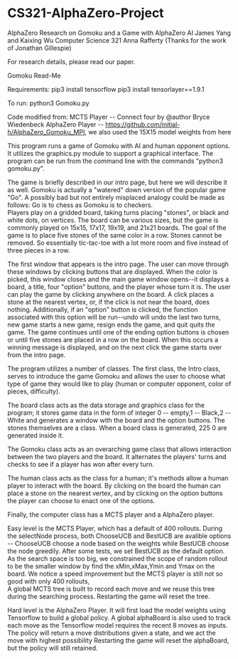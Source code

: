 # CS321-AlphaZero-Project
AlphaZero Research on Gomoku and a Game with AlphaZero AI
James Yang and Kaixing Wu
Computer Science 321
Anna Rafferty
(Thanks for the work of Jonathan Gillespie)

For research details, please read our paper.

Gomoku Read-Me

Requirements:
pip3 install tensorflow
pip3 install tensorlayer==1.9.1

To run:
python3 Gomoku.py

Code modified from:
MCTS Player -- Connect four by @author Bryce Wiedenbeck
AlphaZero Player -- https://github.com/initial-h/AlphaZero_Gomoku_MPI, we also used the 15X15
model weights from here


This program runs a game of Gomoku with AI and human opponent options. It utilizes the 
graphics.py module to support a graphical interface. The program can be run from the command
line with the commands "python3 gomoku.py".

The game is briefly described in our intro page, but here we will describe it as well.
Gomoku is actually a "watered" down version of the popular game "Go". A possibly bad but not
entirely misplaced analogy could be made as follows: Go is to chess as Gomoku is to checkers.  
Players play on a gridded board, taking turns placing "stones", or black and white dots,
on vertices. The board can be various sizes, but the game is commonly played on 15x15, 
17x17, 19x19, and 21x21 boards. The goal of the game is to place five stones of the same
color in a row. Stones cannot be removed. So essentially tic-tac-toe with a lot more room
and five instead of three pieces in a row.

The first window that appears is the intro page. The user can move through these windows 
by clicking buttons that are displayed. When the color is picked, this window closes and
the main game window opens--it displays a board, a title, four "option" buttons, and the 
player whose turn it is. The user can play the game by clicking anywhere on the board. A
click places a stone at the nearest vertex, or, if the click is not near the board, does
nothing. Additionally, if an "option" button is clicked, the function associated with this 
option will be run--undo will undo the last two turns, new game starts a new game, resign 
ends the game, and quit quits the game. The game continues until one of the ending option
buttons is chosen or until five stones are placed in a row on the board. When this occurs
a winning message is displayed, and on the next click the game starts over from the intro
page.

The program utilizes a number of classes. The first class, the Intro class, serves to introduce
the game Gomoku and allows the user to choose what type of game they would like to play
(human or computer opponent, color of pieces, difficulty). 

The board class acts as the data storage and graphics class for the program; it stores game
data in the form of integer 0 -- empty,1 -- Black,2 -- White and generates
a window with the board and the option buttons. The stones themselves are a class. When a 
board class is generated, 225 0 are generated inside it.

The Gomoku class acts as an overarching game class that allows interaction between the two
players and the board. It alternates the players' turns and checks to see if a player has
won after every turn. 

The human class acts as the class for a human; it's methods allow a human player to interact
with the board. By clicking on the board the human can place a stone on the nearest vertex,
and by clicking on the option buttons the player can choose to enact one of the options.

Finally, the computer class has a MCTS player and a AlphaZero player. 

Easy level is the MCTS Player, which has a default of 400 rollouts. During the selectNode process, 
both ChooseUCB and BestUCB are avalible options -- ChooseUCB choose a node based on the weights while 
BestUCB choose the node greedily. After some tests, we set BestUCB as the default option. As the search space
is too big, we constrained the scope of random rollout to be the smaller window by find the xMin,xMax,Ymin and Ymax 
on the board. We notice a speed improvement but the MCTS player is still not so good with only 400 rollouts,  
A global MCTS tree is built to record each move and we reuse this tree during the searching process.
Restarting the game will reset the tree.

Hard level is the AlphaZero Player. It will first load the model weights using Tensorflow to build a global 
policy. A global alphaBoard is also used to track each move as the Tensorflow model requires the recent 8 moves
as inputs. The policy will return a move distributions given a state, and we act the move with highest possibility
Restarting the game will reset the alphaBoard, but the policy will still retained.








